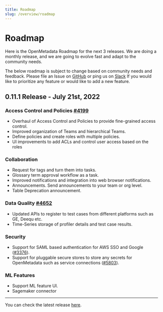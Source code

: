 ```yaml
---
title: Roadmap
slug: /overview/roadmap
---
```


# Roadmap

Here is the OpenMetadata Roadmap for the next 3 releases. We are doing a monthly release, and we are going to evolve fast
and adapt to the community needs.

The below roadmap is subject to change based on community needs and feedback. Please file an Issue on [GitHub](https://github.com/open-metadata/OpenMetadata/issues) 
or ping us on [Slack](https://slack.open-metadata.org/) If you would like to prioritize any feature or would like to add a new feature.

## 0.11.1 Release - July 21st, 2022

### Access Control and Policies [#4199](https://github.com/open-metadata/OpenMetadata/issues/4199)
- Overhaul of Access Control and Policies to provide fine-grained access control.
- Improved organization of Teams and hierarchical Teams.
- Define policies and create roles with multiple policies.
- UI improvements to add ACLs and control user access based on the roles

### Collaboration
- Request for tags and turn them into tasks.
- Glossary term approval workflow as a task.
- Improved notifications and integration into web browser notifications.
- Announcements. Send announcements to your team or org level.
- Table Deprecation announcement.

### Data Quality [#4652](https://github.com/open-metadata/OpenMetadata/issues/4652)
- Updated APIs to register to test cases from different platforms such as GE, Deequ etc.
- Time-Series storage of profiler details and test case results.

### Security
- Support for SAML based authentication for AWS SSO and Google ([#3376](https://github.com/open-metadata/OpenMetadata/issues/3376)).
- Support for pluggable secure stores to store any secrets for OpenMetadata such as service connections
  ([#5803](https://github.com/open-metadata/OpenMetadata/issues/5803)).

### ML Features
- Support ML feature UI.
- Sagemaker connector

---

You can check the latest release [here](/overview/releases).
